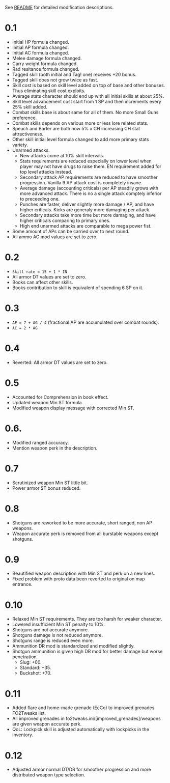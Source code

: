 See [README](https://github.com/tnevolin/FO2FairPlay) for detailed modification descriptions.

# 0.1

* Initial HP formula changed.
* Initial AP formula changed.
* Initial AC formula changed.
* Melee damage formula changed.
* Carry weight formula changed.
* Rad resitance formula changed.
* Tagged skill (both initial and Tag! one) receives +20 bonus.
* Tagged skill does not grow twice as fast.
* Skill cost is based on skill level added on top of base and other bonuses. Thus eliminating skill cost exploits.
* Average stats character should end up with all initial skills at about 25%.
* Skill level advancement cost start from 1 SP and then increments every 25% skill added.
* Combat skills base is about same for all of them. No more Small Guns preference.
* Combat skills depends on various more or less lore related stats.
* Speach and Barter are both now 5% x CH increasing CH stat attractiveness.
* Other skill initial level formula changed to add more primary stats variety.
* Unarmed attacks.
	* New attacks come at 10% skill intervals.
	* Stats requirements are reduced especially on lower level when player may not have drugs to raise them. EN requirement added for top level attacks instead.
	* Secondary attack AP requirements are reduced to have smoother progression. Vanilla 9 AP attack cost is completely insane.
	* Average damage (accounting criticals) per AP steadily grows with more advanced attack. There is no a single attack comptely inferior to preceeding one.
	* Punches are faster, deliver slightly more damage / AP, and have higher criticals. Kicks are generaly more damaging per attack.
	* Secondary attacks take more time but more damaging, and have higher criticals comparing to primary ones.
	* High end unarmed attacks are comparable to mega power fist.
* Some amount of APs can be carried over to next round.
* All ammo AC mod values are set to zero.

# 0.2

* `Skill rate = 15 + 1 * IN`
* All armor DT values are set to zero.
* Books can affect other skills.
* Books contribution to skill is equivalent of spending 6 SP on it.

# 0.3

* `AP = 7 + AG / 4` (fractional AP are accumulated over combat rounds).
* `AC = 2 * AG`

# 0.4

* Reverted: All armor DT values are set to zero.

# 0.5

* Accounted for Comprehension in book effect.
* Updated weapon Min ST formula.
* Modified weapon display message with corrected Min ST.

# 0.6.

* Modified ranged accuracy.
* Mention weapon perk in the description.

# 0.7

* Scrutinized weapon Min ST little bit.
* Power armor ST bonus reduced.

# 0.8

* Shotguns are reworked to be more accurate, short ranged, non AP weapons.
* Weapon accurate perk is removed from all burstable weapons except shotguns.

# 0.9

* Beautified weapon description with Min ST and perk on a new lines.
* Fixed problem with proto data been reverted to original on map entrance.

# 0.10

* Relaxed Min ST requirements. They are too harsh for weaker character.
* Lowered insufficient Min ST penalty to 10%.
* Shotguns are not accurate anymore.
* Shotguns damage is not reduced anymore.
* Shotguns range is reduced even more.
* Ammunition DR mod is standardized and modified slightly.
* Shotgun ammunition is given high DR mod for better damage but worse penetration.
	* Slug: +00.
	* Standard: +35.
	* Buckshot: +70.

# 0.11

* Added flare and home-made grenade (EcCo) to improved grenades FO2Tweaks list.
* All improved grenades in fo2tweaks.ini/[improved_grenades]/weapons are given weapon accurate perk.
* QoL: Lockpick skill is adjusted automatically with lockpicks in the inventory.

# 0.12

* Adjusted armor normal DT/DR for smoother progression and more distributed weapon type selection.

